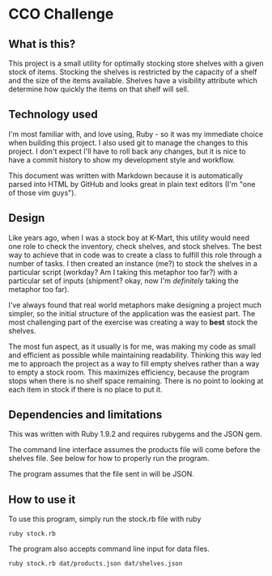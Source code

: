 # CCO Challenge

## What is this?

This project is a small utility for optimally stocking store shelves
with a given stock of items. Stocking the shelves is restricted by the
capacity of a shelf and the size of the items available. Shelves have
a visibility attribute which determine how quickly the items on that
shelf will sell.

## Technology used

I'm most familiar with, and love using, Ruby - so it was my immediate
choice when building this project. I also used git to manage the changes
to this project. I don't expect I'll have to roll back any changes, but 
it is nice to have a commit history to show my development style and
workflow.

This document was written with Markdown because it is automatically
parsed into HTML by GitHub and looks great in plain text editors (I'm
"one of those vim guys").

## Design

Like years ago, when I was a stock boy at K-Mart, this utility would 
need one role to check the inventory, check shelves, and stock shelves. 
The best way to achieve that in code was to create a class to fulfill 
this role through a number of tasks. I then created an instance (me?) 
to stock the shelves in a particular script (workday? Am I taking this 
metaphor too far?) with a particular set of inputs (shipment? okay, 
now I'm *definitely* taking the metaphor too far).

I've always found that real world metaphors make designing a project
much simpler, so the initial structure of the application was the 
easiest part. The most challenging part of the exercise was creating 
a way to **best** stock the shelves.

The most fun aspect, as it usually is for me, was making my code as
small and efficient as possible while maintaining readability. Thinking
this way led me to approach the project as a way to fill empty shelves
rather than a way to empty a stock room. This maximizes efficiency,
because the program stops when there is no shelf space remaining. There
is no point to looking at each item in stock if there is no place to 
put it.

## Dependencies and limitations

This was written with Ruby 1.9.2 and requires rubygems and the JSON
gem.

The command line interface assumes the products file will come before
the shelves file. See below for how to properly run the program.

The program assumes that the file sent in will be JSON.

## How to use it

To use this program, simply run the stock.rb file with ruby

`ruby stock.rb`

The program also accepts command line input for data files.

`ruby stock.rb dat/products.json dat/shelves.json`
